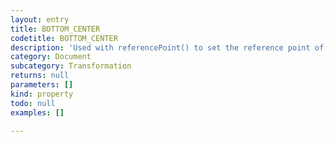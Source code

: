 ```yaml
---
layout: entry
title: BOTTOM_CENTER
codetitle: BOTTOM_CENTER
description: 'Used with referencePoint() to set the reference point of transformations to the bottom center of the page item.'
category: Document
subcategory: Transformation
returns: null
parameters: []
kind: property
todo: null
examples: []

---
```

